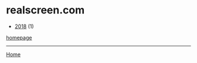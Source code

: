 # realscreen.com

  * [2018](./realscreen-com-2018.md) (1)

[homepage](https://realscreen.com/)

----

[Home](../index.md)
